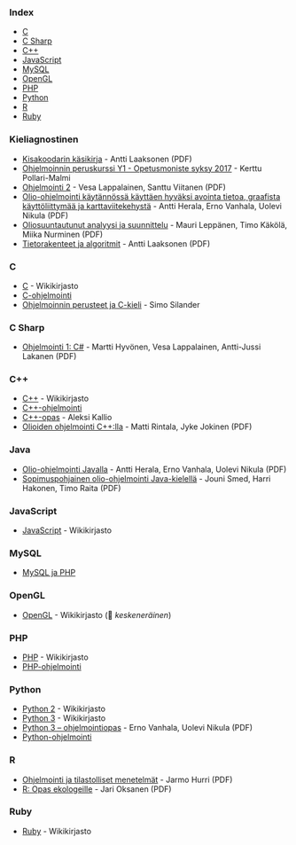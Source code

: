 ### Index

* [C](#c)
* [C Sharp](#c-sharp)
* [C++](#c-1)
* [JavaScript](#javascript)
* [MySQL](#mysql)
* [OpenGL](#opengl)
* [PHP](#php)
* [Python](#python)
* [R](#r)
* [Ruby](#ruby)


### Kieliagnostinen

* [Kisakoodarin käsikirja](https://www.cs.helsinki.fi/u/ahslaaks/kkkk.pdf) - Antti Laaksonen (PDF)
* [Ohjelmoinnin peruskurssi Y1 - Opetusmoniste syksy 2017](https://grader.cs.hut.fi/static/y1/) - Kerttu Pollari-Malmi
* [Ohjelmointi 2](https://jyx.jyu.fi/bitstream/handle/123456789/47415/978-951-39-4624-1.pdf) - Vesa Lappalainen, Santtu Viitanen (PDF)
* [Olio-ohjelmointi käytännössä käyttäen hyväksi avointa tietoa, graafista käyttöliittymää ja karttaviitekehystä](http://urn.fi/URN:ISBN:978-952-265-756-5) - Antti Herala, Erno Vanhala, Uolevi Nikula (PDF)
* [Oliosuuntautunut analyysi ja suunnittelu](https://jyx.jyu.fi/bitstream/handle/123456789/49293/oasmoniste.pdf) - Mauri Leppänen, Timo Käkölä, Miika Nurminen (PDF)
* [Tietorakenteet ja algoritmit](https://www.cs.helsinki.fi/u/ahslaaks/tirakirja/) - Antti Laaksonen (PDF)


### C

* [C](https://fi.wikibooks.org/wiki/C) - Wikikirjasto
* [C-ohjelmointi](http://www.ohjelmointiputka.net/oppaat/opas.php?tunnus=c_esittaja)
* [Ohjelmoinnin perusteet ja C-kieli](http://cs.stadia.fi/~silas/ohjelmointi/c_opas) - Simo Silander


### C Sharp

* [Ohjelmointi 1: C#](https://jyx.jyu.fi/bitstream/handle/123456789/47417/978-951-39-4859-7.pdf) - Martti Hyvönen, Vesa Lappalainen, Antti-Jussi Lakanen (PDF)


### C++

* [C++](https://fi.wikibooks.org/wiki/C%2B%2B) - Wikikirjasto
* [C++-ohjelmointi](https://www.ohjelmointiputka.net/oppaat/opas.php?tunnus=cpp_ohj_01)
* [C++-opas](http://www.nic.funet.fi/c++opas/) - Aleksi Kallio
* [Olioiden ohjelmointi C++:lla](http://www.cs.tut.fi/~oliot/kirja/olioiden-ohjelmointi-uusin.pdf) - Matti Rintala, Jyke Jokinen (PDF)


### Java

* [Olio-ohjelmointi Javalla](http://urn.fi/URN:ISBN:978-952-265-754-1) - Antti Herala, Erno Vanhala, Uolevi Nikula (PDF)
* [Sopimuspohjainen olio-ohjelmointi Java-kielellä](http://staff.cs.utu.fi/staff/jouni.smed/SHR07-SPOO.pdf) - Jouni Smed, Harri Hakonen, Timo Raita (PDF)


### JavaScript

* [JavaScript](https://fi.wikibooks.org/wiki/JavaScript) - Wikikirjasto


### MySQL

* [MySQL ja PHP](https://www.ohjelmointiputka.net/oppaat/opas.php?tunnus=mysqlphp01)


### OpenGL

* [OpenGL](https://fi.wikibooks.org/wiki/OpenGL) - Wikikirjasto (:construction: *keskeneräinen*)


### PHP

* [PHP](https://fi.wikibooks.org/wiki/PHP) - Wikikirjasto
* [PHP-ohjelmointi](http://www.ohjelmointiputka.net/oppaat/opas.php?tunnus=php_01)


### Python

* [Python 2](https://fi.wikibooks.org/wiki/Python_2) - Wikikirjasto
* [Python 3](https://fi.wikibooks.org/wiki/Python_3) - Wikikirjasto
* [Python 3 – ohjelmointiopas](http://urn.fi/URN:ISBN:978-952-214-970-1) - Erno Vanhala, Uolevi Nikula (PDF)
* [Python-ohjelmointi](http://www.ohjelmointiputka.net/oppaat/opas.php?tunnus=python3_01)


### R

* [Ohjelmointi ja tilastolliset menetelmät](https://users.syk.fi/~jhurri/otm/) - Jarmo Hurri (PDF)
* [R: Opas ekologeille](http://cc.oulu.fi/~tilel/rltk04/Rekola.pdf) - Jari Oksanen (PDF)


### Ruby

* [Ruby](https://fi.wikibooks.org/wiki/Ruby) - Wikikirjasto
